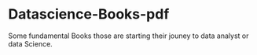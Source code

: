 # Datascience-Books-pdf
Some fundamental Books those are starting their jouney to data analyst or data Science. 
